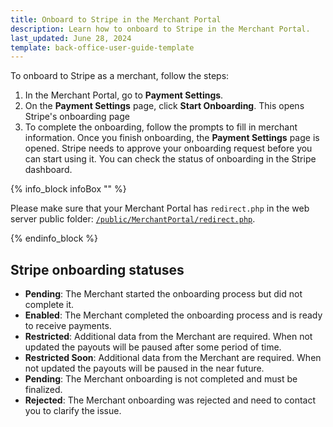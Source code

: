 ```yaml
---
title: Onboard to Stripe in the Merchant Portal
description: Learn how to onboard to Stripe in the Merchant Portal.
last_updated: June 28, 2024
template: back-office-user-guide-template
---
```


To onboard to Stripe as a merchant, follow the steps:

1. In the Merchant Portal, go to **Payment Settings**.
2. On the **Payment Settings** page, click **Start Onboarding**.
  This opens Stripe's onboarding page
3. To complete the onboarding, follow the prompts to fill in merchant information.
  Once you finish onboarding, the **Payment Settings** page is opened. Stripe needs to approve your onboarding request before you can start using it. You can check the status of onboarding in the Stripe dashboard.

{% info_block infoBox "" %}

Please make sure that your Merchant Portal has `redirect.php` in the web server public folder: [`/public/MerchantPortal/redirect.php`](https://github.com/spryker-shop/b2c-demo-marketplace/blob/master/public/MerchantPortal/redirect.php).

{% endinfo_block %}

## Stripe onboarding statuses

- **Pending**: The Merchant started the onboarding process but did not complete it.
- **Enabled**: The Merchant completed the onboarding process and is ready to receive payments.
- **Restricted**: Additional data from the Merchant are required. When not updated the payouts will be paused after some period of time.
- **Restricted Soon**: Additional data from the Merchant are required. When not updated the payouts will be paused in the near future.
- **Pending**: The Merchant onboarding is not completed and must be finalized.
- **Rejected**: The Merchant onboarding was rejected and need to contact you to clarify the issue.
